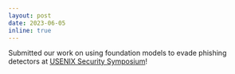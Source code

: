 ```yaml
---
layout: post
date: 2023-06-05
inline: true
---
```

Submitted our work on using foundation models to evade phishing detectors at [USENIX Security Symposium](https://www.usenix.org/conference/usenixsecurity24)!
